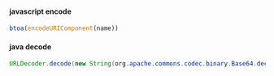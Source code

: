 #### javascript encode
``` javascript
btoa(encodeURIComponent(name))
```
#### java decode
``` java
URLDecoder.decode(new String(org.apache.commons.codec.binary.Base64.decodeBase64(req.getParameter("name").getBytes())), "UTF-8");
```

